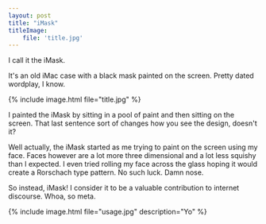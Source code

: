 ```yaml
---
layout: post
title: "iMask"
titleImage:
    file: 'title.jpg'
---
```


I call it the iMask.

It's an old iMac case with a black mask painted on the screen. Pretty dated wordplay, I know.

{% include image.html file="title.jpg" %}

I painted the iMask by sitting in a pool of paint and then sitting on the screen. That last sentence sort of changes how you see the design, doesn't it?

Well actually, the iMask started as me trying to paint on the screen using my face. Faces however are a lot more three dimensional and a lot less squishy than I expected. I even tried rolling my face across the glass hoping it would create a Rorschach type pattern. No such luck. Damn nose.

<!-- I will say that making it was not as easy it may sound. Also, I kept picturing myself winning a Darwin Award if the glass shattered... -->

So instead, iMask! I consider it to be a valuable contribution to internet discourse. Whoa, so meta.

{% include image.html file="usage.jpg" description="Yo" %}
